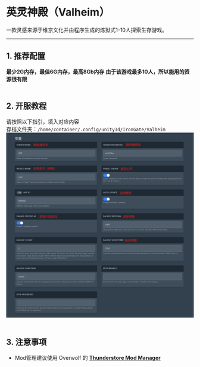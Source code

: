 # 英灵神殿（Valheim）
一款灵感来源于维京文化并由程序生成的炼狱式1-10人探索生存游戏。

---

## 1. 推荐配置
**最少2G内存，最佳6G内存，最高8Gb内存**
**由于该游戏最多10人，所以能用的资源很有限**  
<br>


## 2. 开服教程
请按照以下指引，填入对应内容  
存档文件夹：`/home/container/.config/unity3d/IronGate/Valheim`
![设置](\assets\valheim\settings.png)  
<br>


## 3. 注意事项
- Mod管理建议使用 Overwolf 的 **[Thunderstore Mod Manager](https://www.overwolf.com/app/Thunderstore-Thunderstore_Mod_Manager)**



